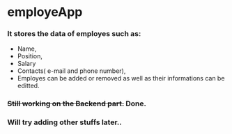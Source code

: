 # employeApp

### It stores the data of employes such as:
* Name,
* Position,
* Salary
* Contacts( e-mail and phone number),
* Employes can be added or removed as well as their informations can be editted.

### ~~Still working on the Backend part.~~ Done.
### Will try adding other stuffs later..
